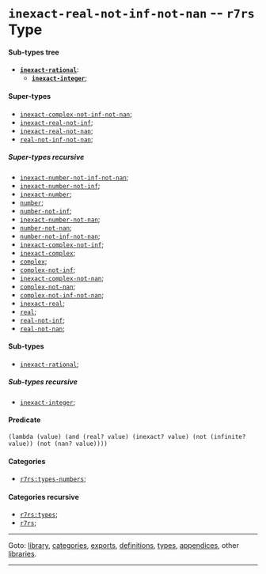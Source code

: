 

<a id='type__r7rs__inexact-real-not-inf-not-nan'></a>

# `inexact-real-not-inf-not-nan` -- `r7rs` Type


<a id='type__r7rs__inexact-real-not-inf-not-nan__sub-types-tree'></a>

#### Sub-types tree

* **[`inexact-rational`](../../r7rs/types/inexact-rational.md#type__r7rs__inexact-rational)**:
  * **[`inexact-integer`](../../r7rs/types/inexact-integer.md#type__r7rs__inexact-integer)**;


<a id='type__r7rs__inexact-real-not-inf-not-nan__super-types'></a>

#### Super-types

 * [`inexact-complex-not-inf-not-nan`](../../r7rs/types/inexact-complex-not-inf-not-nan.md#type__r7rs__inexact-complex-not-inf-not-nan);
 * [`inexact-real-not-inf`](../../r7rs/types/inexact-real-not-inf.md#type__r7rs__inexact-real-not-inf);
 * [`inexact-real-not-nan`](../../r7rs/types/inexact-real-not-nan.md#type__r7rs__inexact-real-not-nan);
 * [`real-not-inf-not-nan`](../../r7rs/types/real-not-inf-not-nan.md#type__r7rs__real-not-inf-not-nan);


<a id='type__r7rs__inexact-real-not-inf-not-nan__super-types-recursive'></a>

##### Super-types recursive

 * [`inexact-number-not-inf-not-nan`](../../r7rs/types/inexact-number-not-inf-not-nan.md#type__r7rs__inexact-number-not-inf-not-nan);
 * [`inexact-number-not-inf`](../../r7rs/types/inexact-number-not-inf.md#type__r7rs__inexact-number-not-inf);
 * [`inexact-number`](../../r7rs/types/inexact-number.md#type__r7rs__inexact-number);
 * [`number`](../../r7rs/types/number.md#type__r7rs__number);
 * [`number-not-inf`](../../r7rs/types/number-not-inf.md#type__r7rs__number-not-inf);
 * [`inexact-number-not-nan`](../../r7rs/types/inexact-number-not-nan.md#type__r7rs__inexact-number-not-nan);
 * [`number-not-nan`](../../r7rs/types/number-not-nan.md#type__r7rs__number-not-nan);
 * [`number-not-inf-not-nan`](../../r7rs/types/number-not-inf-not-nan.md#type__r7rs__number-not-inf-not-nan);
 * [`inexact-complex-not-inf`](../../r7rs/types/inexact-complex-not-inf.md#type__r7rs__inexact-complex-not-inf);
 * [`inexact-complex`](../../r7rs/types/inexact-complex.md#type__r7rs__inexact-complex);
 * [`complex`](../../r7rs/types/complex.md#type__r7rs__complex);
 * [`complex-not-inf`](../../r7rs/types/complex-not-inf.md#type__r7rs__complex-not-inf);
 * [`inexact-complex-not-nan`](../../r7rs/types/inexact-complex-not-nan.md#type__r7rs__inexact-complex-not-nan);
 * [`complex-not-nan`](../../r7rs/types/complex-not-nan.md#type__r7rs__complex-not-nan);
 * [`complex-not-inf-not-nan`](../../r7rs/types/complex-not-inf-not-nan.md#type__r7rs__complex-not-inf-not-nan);
 * [`inexact-real`](../../r7rs/types/inexact-real.md#type__r7rs__inexact-real);
 * [`real`](../../r7rs/types/real.md#type__r7rs__real);
 * [`real-not-inf`](../../r7rs/types/real-not-inf.md#type__r7rs__real-not-inf);
 * [`real-not-nan`](../../r7rs/types/real-not-nan.md#type__r7rs__real-not-nan);


<a id='type__r7rs__inexact-real-not-inf-not-nan__sub-types'></a>

#### Sub-types

 * [`inexact-rational`](../../r7rs/types/inexact-rational.md#type__r7rs__inexact-rational);


<a id='type__r7rs__inexact-real-not-inf-not-nan__sub-types-recursive'></a>

##### Sub-types recursive

 * [`inexact-integer`](../../r7rs/types/inexact-integer.md#type__r7rs__inexact-integer);


<a id='type__r7rs__inexact-real-not-inf-not-nan__predicate'></a>

#### Predicate

````
(lambda (value) (and (real? value) (inexact? value) (not (infinite? value)) (not (nan? value))))
````


<a id='type__r7rs__inexact-real-not-inf-not-nan__categories'></a>

#### Categories

 * [`r7rs:types-numbers`](../../r7rs/categories/r7rs_3a_types-numbers.md#category__r7rs__r7rs_3a_types-numbers);


<a id='type__r7rs__inexact-real-not-inf-not-nan__categories-recursive'></a>

#### Categories recursive

 * [`r7rs:types`](../../r7rs/categories/r7rs_3a_types.md#category__r7rs__r7rs_3a_types);
 * [`r7rs`](../../r7rs/categories/r7rs.md#category__r7rs__r7rs);

----

Goto: [library](../../r7rs/_index.md#library__r7rs), [categories](../../r7rs/categories/_index.md#toc__r7rs__categories), [exports](../../r7rs/exports/_index.md#toc__r7rs__exports), [definitions](../../r7rs/definitions/_index.md#toc__r7rs__definitions), [types](../../r7rs/types/_index.md#toc__r7rs__types), [appendices](../../r7rs/appendices/_index.md#toc__r7rs__appendices), other [libraries](../../_libraries.md#toc__libraries).

----

